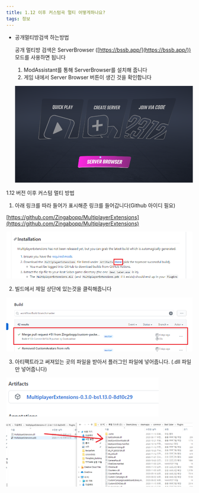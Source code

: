 ```yaml
---
title: 1.12 이후 커스텀곡 멀티 어떻게하나요?
tags: 정보
---
```


- 공개멀티방검색 하는방법

    공개 멀티방 검색은 ServerBrowser ([https://bssb.app/](https://bssb.app/)) 모드를 사용하면 됩니다

    1. ModAssistant를 통해 ServerBrowser를 설치해 줍니다
    2. 게임 내에서 Server Browser 버튼이 생긴 것을 확인합니다

    ![](/img/information/3.png)


1.12 버전 이후 커스텀 멀티 방법

1. 아래 링크를 따라 들어가 표시해준 링크를 들어갑니다(Github 아이디 필요)

[https://github.com/Zingabopp/MultiplayerExtensions](https://github.com/Zingabopp/MultiplayerExtensions)

![](/img/information/4.png)

2. 빌드에서 제일 상단에 있는것을 클릭해줍니다

![](/img/information/5.png)

3. 아티팩트라고 써져있는 곳의 파일을 받아서 플러그인 파일에 넣어줍니다. (.dll 파일만 넣어줍니다)

![](/img/information/6.png)

![](/img/information/7.png)